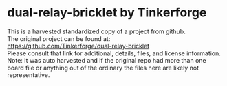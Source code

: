 
# dual-relay-bricklet by Tinkerforge  
This is a harvested standardized copy of a project from github.  
The original project can be found at:  
https://github.com/Tinkerforge/dual-relay-bricklet  
Please consult that link for additional, details, files, and license information.  
Note: It was auto harvested and if the original repo had more than one board file or anything out of the ordinary the files here are likely not representative.  
    
